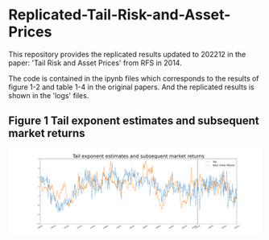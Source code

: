 # Replicated-Tail-Risk-and-Asset-Prices

This repository provides the replicated results updated to 202212 in the paper: 'Tail Risk and Asset Prices' from RFS in 2014.

The code is contained in the ipynb files which corresponds to the results of figure 1-2 and table 1-4 in the original papers. And the replicated results is shown in the 'logs' files.

## Figure 1 Tail exponent estimates and subsequent market returns
![](/logs/Hill_estimate_results/Hillestimate_196301_202212.png)

